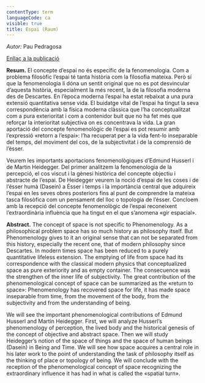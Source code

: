 ```yaml
---
contentType: term
languageCode: ca
visible: true
title: Espai (Raum)
---
```


_Autor:_ Pau Pedragosa

[Enllaç a la publicació](http://www.raco.cat/index.php/AnuariFilosofia/article/view/264226/351879)

**Resum.** El concepte d’espai no és específic de la fenomenologia. Com a problema filosòfic l’espai té tanta història com la filosofia mateixa. Però sí que la fenomenologia li dóna un sentit original que no es pot desvincular d’aquesta història, especialment la més recent, la de la filosofia moderna des de Descartes. En l’època moderna l’espai ha estat rebaixat a una pura extensió quantitativa sense vida. El buidatge vital de l’espai ha tingut la seva correspondència amb la física moderna clàssica que l’ha conceptualitzat com a pura exterioritat i com a contenidor buit que no ha fet més que reforçar la interioritat subjectiva on es concentrava la vida. La gran aportació del concepte fenomenològic de l’espai es pot resumir amb l’expressió «retorn a l’espai»: l’ha recuperat per a la vida fent-lo inseparable del temps, del moviment del cos, de la subjectivitat i de la comprensió de l’ésser.

Veurem les importants aportacions fenomenològiques d’Edmund Husserl i de Martin Heidegger. Del primer analitzem la fenomenologia de la percepció, el cos viscut i la gènesi històrica del concepte objectiu i abstracte de l’espai. De Heidegger veurem la noció d’espai de les coses i de l’ésser humà (Dasein) a Ésser i temps i la importància central que adquireix l’espai en les seves obres posteriors fins al punt de comprendre la mateixa tasca filosòfica com un pensament del lloc o topologia de l’ésser. Concloem amb la recepció del concepte fenomenològic de l’espai reconeixent l’extraordinària influència que ha tingut en el que s’anomena «gir espacial».

**Abstract.** The concept of space is not specific to Phenomenology. As a philosophical problem space has so much history as philosophy itself. But Phenomenology gives to it an original sense that can not be separated from this history, especially the recent one, that of modern philosophy since Descartes. In modern times space has been reduced to a purely quantitative lifeless extension. The emptying of life from space had its correspondence with the classical modern physics that conceptualized space as pure exteriority and as empty container. The consecuence was the strengthen of the inner life of subjectivity. The great contribution of the phenomenological concept of space can be summarized as the «return to space»: Phenomenology has recovered space for life, it has made space inseparable from time, from the movement of the body, from the subjectivity and from the understanding of being.

We will see the important phenomenological contributions of Edmund Husserl and Martin Heidegger. First, we will analyze Husserl’s phenomenology of perception, the lived body and the historical genesis of the concept of objective and abstract space. Then we will study Heidegger’s notion of the space of things and the space of human beings (Dasein) in Being and Time. We will see how space acquires a central role in his later work to the point of understanding the task of philosophy itself as the thinking of place or topology of being. We will conclude with the reception of the phenomenological concept of space recognizing the extraordinary influence it has had in what is called the «spatial turn».